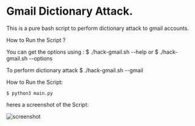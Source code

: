 # Gmail Dictionary Attack.

This is a pure bash script to perform dictionary attack to gmail accounts.


How to Run the Script ?

  You can get the options using : 
    $ ./hack-gmail.sh --help
    or
    $ ./hack-gmail.sh --options
 
 To perform dictionary attack 
    $ ./hack-gmail.sh --gmail


How to Run the Script:

    $ python3 main.py




heres a screenshot of the Script:

![screenshot](https://github.com/d4az/gmail-hack/demo.png)
